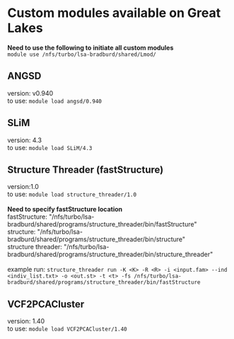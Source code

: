 # Custom modules available on Great Lakes

**Need to use the following to initiate all custom modules**<br>
`module use /nfs/turbo/lsa-bradburd/shared/Lmod/` 

## ANGSD
version: v0.940<br>
to use: `module load angsd/0.940`

## SLiM
version: 4.3<br>
to use: `module load SLiM/4.3`

## Structure Threader (fastStructure)
version:1.0<br>
to use: `module load structure_threader/1.0`<br>
<br>
**Need to specify fastStructure location**<br>
fastStructure: "/nfs/turbo/lsa-bradburd/shared/programs/structure_threader/bin/fastStructure"<br>
structure: "/nfs/turbo/lsa-bradburd/shared/programs/structure_threader/bin/structure"<br>
structure threader: "/nfs/turbo/lsa-bradburd/shared/programs/structure_threader/bin/structure_threader"<br>
<br>
example run: `structure_threader run -K <K> -R <R> -i <input.fam> --ind <indiv_list.txt> -o <out.st> -t <t> -fs /nfs/turbo/lsa-bradburd/shared/programs/structure_threader/bin/fastStructure`


## VCF2PCACluster
version: 1.40<br>
to use: `module load VCF2PCACluster/1.40`